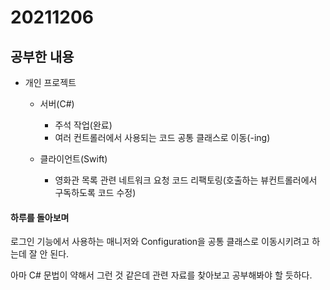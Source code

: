 # 20211206

## 공부한 내용
+ 개인 프로젝트
  - 서버(C#)
    * 주석 작업(완료)
    * 여러 컨트롤러에서 사용되는 코드 공통 클래스로 이동(-ing) 

  - 클라이언트(Swift)
    * 영화관 목록 관련 네트워크 요청 코드 리팩토링(호출하는 뷰컨트롤러에서 구독하도록 코드 수정)

#### 하루를 돌아보며
로그인 기능에서 사용하는 매니저와 Configuration을 공통 클래스로 이동시키려고 하는데 잘 안 된다.

아마 C# 문법이 약해서 그런 것 같은데 관련 자료를 찾아보고 공부해봐야 할 듯하다.
